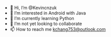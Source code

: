 - 👋 Hi, I’m @Kevincnzuk
- 👀 I’m interested in Android with Java
- 🌱 I’m currently learning Python
- 💞️ I’m not yet looking to collaborate
- 📫 How to reach me kchang753@outlook.com

<!---
Kevincnzuk/Kevincnzuk is a ✨ special ✨ repository because its `README.md` (this file) appears on your GitHub profile.
You can click the Preview link to take a look at your changes.
--->
